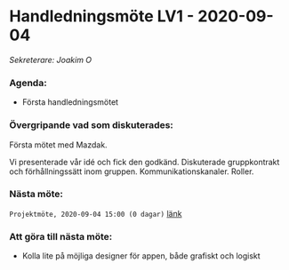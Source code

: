 # Handledningsmöte LV1 - 2020-09-04
*Sekreterare: Joakim O*

### Agenda:
- Första handledningsmötet

### Övergripande vad som diskuterades:

Första mötet med Mazdak.

Vi presenterade vår idé och fick den godkänd.
Diskuterade gruppkontrakt och förhållningssätt inom gruppen.
Kommunikationskanaler.
Roller.

### Nästa möte:
```Projektmöte, 2020-09-04 15:00 (0 dagar)``` [länk](#)

### Att göra till nästa möte:
- Kolla lite på möjliga designer för appen, både grafiskt och logiskt
